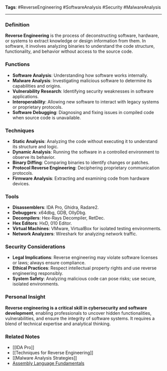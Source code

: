 **Tags**: #ReverseEngineering #SoftwareAnalysis #Security #MalwareAnalysis

---

### Definition

**Reverse Engineering** is the process of deconstructing software, hardware, or systems to extract knowledge or design information from them. In software, it involves analyzing binaries to understand the code structure, functionality, and behavior without access to the source code.

### Functions

- **Software Analysis**: Understanding how software works internally.
- **Malware Analysis**: Investigating malicious software to determine its capabilities and origins.
- **Vulnerability Research**: Identifying security weaknesses in software applications.
- **Interoperability**: Allowing new software to interact with legacy systems or proprietary protocols.
- **Software Debugging**: Diagnosing and fixing issues in compiled code when source code is unavailable.

### Techniques

- **Static Analysis**: Analyzing the code without executing it to understand its structure and logic.
- **Dynamic Analysis**: Running the software in a controlled environment to observe its behavior.
- **Binary Diffing**: Comparing binaries to identify changes or patches.
- **Protocol Reverse Engineering**: Deciphering proprietary communication protocols.
- **Firmware Analysis**: Extracting and examining code from hardware devices.

### Tools

- **Disassemblers**: IDA Pro, Ghidra, Radare2.
- **Debuggers**: x64dbg, GDB, OllyDbg.
- **Decompilers**: Hex-Rays Decompiler, RetDec.
- **Hex Editors**: HxD, 010 Editor.
- **Virtual Machines**: VMware, VirtualBox for isolated testing environments.
- **Network Analyzers**: Wireshark for analyzing network traffic.

### Security Considerations

- **Legal Implications**: Reverse engineering may violate software licenses or laws; always ensure compliance.
- **Ethical Practices**: Respect intellectual property rights and use reverse engineering responsibly.
- **System Safety**: Analyzing malicious code can pose risks; use secure, isolated environments.

### Personal Insight

**Reverse engineering is a critical skill in cybersecurity and software development**, enabling professionals to uncover hidden functionalities, vulnerabilities, and ensure the integrity of software systems. It requires a blend of technical expertise and analytical thinking.

### Related Notes

- [[IDA Pro]]
- [[Techniques for Reverse Engineering]]
- [[Malware Analysis Strategies]]
- [Assembly Language Fundamentals](Assembly%20Language%20Fundamentals.md)